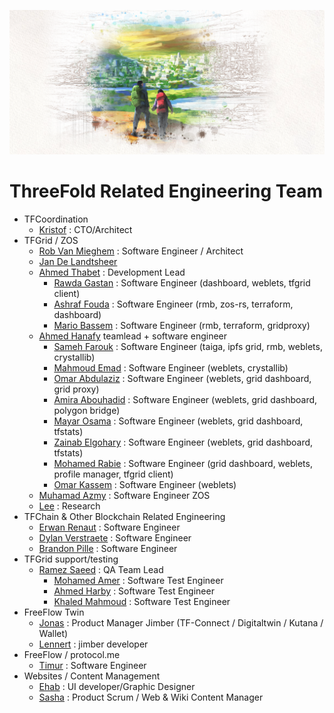![](img/future.png)  

# ThreeFold Related Engineering Team

- TFCoordination
    - [Kristof](despiegk.md) : CTO/Architect
- TFGrid / ZOS
    - [Rob Van Mieghem](vmieghemr.md)  : Software Engineer / Architect
    - [Jan De Landtsheer](delandtj.md)
    - [Ahmed Thabet](ahmed_thabet.md) : Development Lead
        - [Rawda Gastan](rawda_gastan.md) : Software Engineer (dashboard, weblets, tfgrid client)
        - [Ashraf Fouda](ashraf_fouda.md) : Software Engineer (rmb, zos-rs, terraform, dashboard)
        - [Mario Bassem](mariobassem.md) : Software Engineer (rmb, terraform, gridproxy)
    - [Ahmed Hanafy](ahmed_hanafy.md) teamlead + software engineer
        - [Sameh Farouk](sameh_farouk.md) : Software Engineer (taiga, ipfs grid, rmb, weblets, crystallib)
        - [Mahmoud Emad](mahmoud_emad.md) : Software Engineer (weblets, crystallib)
        - [Omar Abdulaziz](omar_abdulaziz.md) : Software Engineer (weblets, grid dashboard, grid proxy)
        - [Amira Abouhadid](amira_abouhadid.md) : Software Engineer (weblets, grid dashboard, polygon bridge)
        - [Mayar Osama](mayar_osama.md) : Software Engineer (weblets, grid dashboard, tfstats)
        - [Zainab Elgohary](zainab_elgohary.md) : Software Engineer (weblets, grid dashboard, tfstats)
        - [Mohamed Rabie](mohamed_rabie.md) : Software Engineer (grid dashboard, weblets, profile manager, tfgrid client)
        - [Omar Kassem](omarKassem.md) : Software Engineer (weblets)
    - [Muhamad Azmy](azmy.md) : Software Engineer ZOS
    - [Lee](lee.md) : Research
- TFChain & Other Blockchain Related Engineering
    - [Erwan Renaut](erwan.md)         : Software Engineer
    - [Dylan Verstraete](dylan.md)     : Software Engineer
    - [Brandon Pille](brandon.md)      : Software Engineer
- TFGrid support/testing
    - [Ramez Saeed](ramez_saeed.md) : QA Team Lead
        - [Mohamed Amer](mohamed_amer.md) : Software Test Engineer 
        - [Ahmed Harby](ahmed_harby.md) : Software Test Engineer
        - [Khaled Mahmoud](Khaled_Mahmoud.md) : Software Test Engineer
- FreeFlow Twin
    - [Jonas](jonas_delrue.md) : Product Manager Jimber (TF-Connect / Digitaltwin / Kutana / Wallet)
    - [Lennert](lennert_defauw.md) : jimber developer
- FreeFlow / protocol.me
    - [Timur](timurgordon.md) : Software Engineer
- Websites / Content Management
    - [Ehab](ehab_hassan.md) : UI developer/Graphic Designer
    - [Sasha](sasha_astiadi.md) : Product Scrum / Web & Wiki Content Manager

